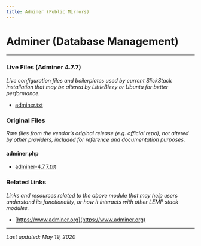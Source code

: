 ```yaml
---
title: Adminer (Public Mirrors)
---
```


# Adminer (Database Management)

----

### Live Files (Adminer 4.7.7)

*Live configuration files and boilerplates used by current SlickStack installation that may be altered by LittleBizzy or Ubuntu for better performance.*

* [adminer.txt](adminer.txt)

### Original Files

*Raw files from the vendor’s original release (e.g. official repo), not altered by other providers, included for reference and documentation purposes.*

#### adminer.php

* [adminer-4.7.7.txt](adminer-4.7.7.txt)

### Related Links

*Links and resources related to the above module that may help users understand its functionality, or how it interacts with other LEMP stack modules.*

* [https://www.adminer.org](https://www.adminer.org)

----

*Last updated: May 19, 2020*
